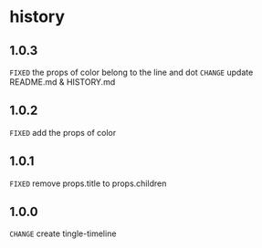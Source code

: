 # history

## 1.0.3
`FIXED`  the props of color belong to the line and dot
`CHANGE` update README.md & HISTORY.md

## 1.0.2
`FIXED` add the props of color

## 1.0.1 
`FIXED` remove props.title to props.children 

## 1.0.0
`CHANGE` create tingle-timeline
